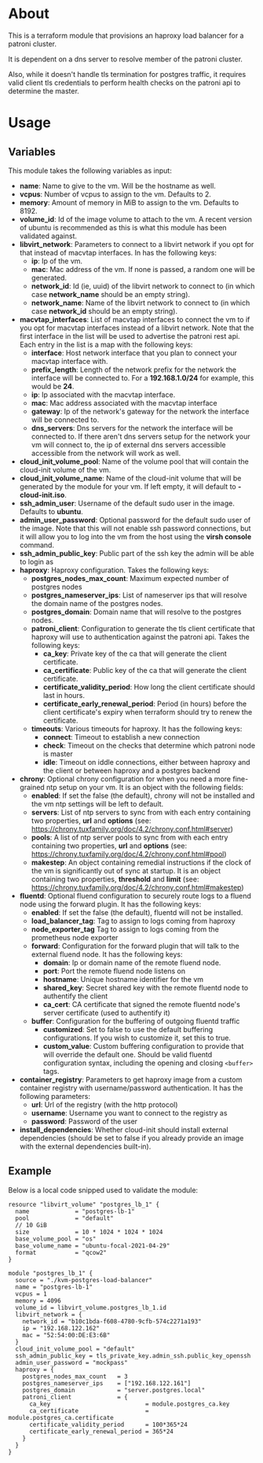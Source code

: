 # About

This is a terraform module that provisions an haproxy load balancer for a patroni cluster.

It is dependent on a dns server to resolve member of the patroni cluster.

Also, while it doesn't handle tls termination for postgres traffic, it requires valid client tls credentials to perform health checks on the patroni api to determine the master.

# Usage

## Variables

This module takes the following variables as input:

- **name**: Name to give to the vm. Will be the hostname as well.
- **vcpus**: Number of vcpus to assign to the vm. Defaults to 2.
- **memory**: Amount of memory in MiB to assign to the vm. Defaults to 8192.
- **volume_id**: Id of the image volume to attach to the vm. A recent version of ubuntu is recommended as this is what this module has been validated against.
- **libvirt_network**: Parameters to connect to a libvirt network if you opt for that instead of macvtap interfaces. In has the following keys:
  - **ip**: Ip of the vm.
  - **mac**: Mac address of the vm. If none is passed, a random one will be generated.
  - **network_id**: Id (ie, uuid) of the libvirt network to connect to (in which case **network_name** should be an empty string).
  - **network_name**: Name of the libvirt network to connect to (in which case **network_id** should be an empty string).
- **macvtap_interfaces**: List of macvtap interfaces to connect the vm to if you opt for macvtap interfaces instead of a libvirt network. Note that the first interface in the list will be used to advertise the patroni rest api. Each entry in the list is a map with the following keys:
  - **interface**: Host network interface that you plan to connect your macvtap interface with.
  - **prefix_length**: Length of the network prefix for the network the interface will be connected to. For a **192.168.1.0/24** for example, this would be **24**.
  - **ip**: Ip associated with the macvtap interface. 
  - **mac**: Mac address associated with the macvtap interface
  - **gateway**: Ip of the network's gateway for the network the interface will be connected to.
  - **dns_servers**: Dns servers for the network the interface will be connected to. If there aren't dns servers setup for the network your vm will connect to, the ip of external dns servers accessible accessible from the network will work as well.
- **cloud_init_volume_pool**: Name of the volume pool that will contain the cloud-init volume of the vm.
- **cloud_init_volume_name**: Name of the cloud-init volume that will be generated by the module for your vm. If left empty, it will default to **<name>-cloud-init.iso**.
- **ssh_admin_user**: Username of the default sudo user in the image. Defaults to **ubuntu**.
- **admin_user_password**: Optional password for the default sudo user of the image. Note that this will not enable ssh password connections, but it will allow you to log into the vm from the host using the **virsh console** command.
- **ssh_admin_public_key**: Public part of the ssh key the admin will be able to login as
- **haproxy**: Haproxy configuration. Takes the following keys:
  - **postgres_nodes_max_count**: Maximum expected number of postgres nodes
  - **postgres_nameserver_ips**: List of nameserver ips that will resolve the domain name of the postgres nodes.
  - **postgres_domain**: Domain name that will resolve to the postgres nodes.
  - **patroni_client**: Configuration to generate the tls client certificate that haproxy will use to authentication against the patroni api. Takes the following keys:
    - **ca_key**: Private key of the ca that will generate the client certificate.
    - **ca_certificate**: Public key of the ca that will generate the client certificate.
    - **certificate_validity_period**: How long the client certificate should last in hours.
    - **certificate_early_renewal_period**: Period (in hours) before the client certificate's expiry when terraform should try to renew the certificate.
  - **timeouts**: Various timeouts for haproxy. It has the following keys:
    - **connect**: Timeout to establish a new connection
    - **check**: Timeout on the checks that determine which patroni node is master
    - **idle**: Timeout on iddle connections, either between haproxy and the client or between haproxy and a postgres backend
- **chrony**: Optional chrony configuration for when you need a more fine-grained ntp setup on your vm. It is an object with the following fields:
  - **enabled**: If set the false (the default), chrony will not be installed and the vm ntp settings will be left to default.
  - **servers**: List of ntp servers to sync from with each entry containing two properties, **url** and **options** (see: https://chrony.tuxfamily.org/doc/4.2/chrony.conf.html#server)
  - **pools**: A list of ntp server pools to sync from with each entry containing two properties, **url** and **options** (see: https://chrony.tuxfamily.org/doc/4.2/chrony.conf.html#pool)
  - **makestep**: An object containing remedial instructions if the clock of the vm is significantly out of sync at startup. It is an object containing two properties, **threshold** and **limit** (see: https://chrony.tuxfamily.org/doc/4.2/chrony.conf.html#makestep)
- **fluentd**: Optional fluend configuration to securely route logs to a fluend node using the forward plugin. It has the following keys:
  - **enabled**: If set the false (the default), fluentd will not be installed.
  - **load_balancer_tag**: Tag to assign to logs coming from haproxy
  - **node_exporter_tag** Tag to assign to logs coming from the prometheus node exporter
  - **forward**: Configuration for the forward plugin that will talk to the external fluend node. It has the following keys:
    - **domain**: Ip or domain name of the remote fluend node.
    - **port**: Port the remote fluend node listens on
    - **hostname**: Unique hostname identifier for the vm
    - **shared_key**: Secret shared key with the remote fluentd node to authentify the client
    - **ca_cert**: CA certificate that signed the remote fluentd node's server certificate (used to authentify it)
  - **buffer**: Configuration for the buffering of outgoing fluentd traffic
    - **customized**: Set to false to use the default buffering configurations. If you wish to customize it, set this to true.
    - **custom_value**: Custom buffering configuration to provide that will override the default one. Should be valid fluentd configuration syntax, including the opening and closing ```<buffer>``` tags.
- **container_registry**: Parameters to get haproxy image from a custom container registry with username/password authentication. It has the following parameters:
  - **url**: Url of the registry (with the http protocol)
  - **username**: Username you want to connect to the registry as
  - **password**: Password of the user
- **install_dependencies**: Whether cloud-init should install external dependencies (should be set to false if you already provide an image with the external dependencies built-in).

## Example

Below is a local code snipped used to validate the module:

```
resource "libvirt_volume" "postgres_lb_1" {
  name             = "postgres-lb-1"
  pool             = "default"
  // 10 GiB
  size             = 10 * 1024 * 1024 * 1024
  base_volume_pool = "os"
  base_volume_name = "ubuntu-focal-2021-04-29"
  format           = "qcow2"
}

module "postgres_lb_1" {
  source = "./kvm-postgres-load-balancer"
  name = "postgres-lb-1"
  vcpus = 1
  memory = 4096
  volume_id = libvirt_volume.postgres_lb_1.id
  libvirt_network = {
    network_id = "b10c1bda-f608-4780-9cfb-574c2271a193"
    ip = "192.168.122.162"
    mac = "52:54:00:DE:E3:6B"
  }
  cloud_init_volume_pool = "default"
  ssh_admin_public_key = tls_private_key.admin_ssh.public_key_openssh
  admin_user_password = "mockpass"
  haproxy = {
    postgres_nodes_max_count   = 3
    postgres_nameserver_ips    = ["192.168.122.161"]
    postgres_domain            = "server.postgres.local"
    patroni_client             = {
      ca_key                           = module.postgres_ca.key
      ca_certificate                   = module.postgres_ca.certificate
      certificate_validity_period      = 100*365*24
      certificate_early_renewal_period = 365*24
    }
  }
}
```